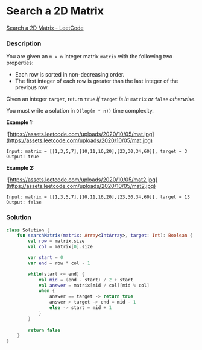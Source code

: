 # Search a 2D Matrix

[Search a 2D Matrix - LeetCode](https://leetcode.com/problems/search-a-2d-matrix/description/)

### Description

You are given an `m x n` integer matrix `matrix` with the following two properties:

- Each row is sorted in non-decreasing order.
- The first integer of each row is greater than the last integer of the previous row.

Given an integer `target`, return `true` *if* `target` *is in* `matrix` *or* `false` *otherwise*.

You must write a solution in `O(log(m * n))` time complexity.

**Example 1:**

![https://assets.leetcode.com/uploads/2020/10/05/mat.jpg](https://assets.leetcode.com/uploads/2020/10/05/mat.jpg)

```
Input: matrix = [[1,3,5,7],[10,11,16,20],[23,30,34,60]], target = 3
Output: true
```

**Example 2:**

![https://assets.leetcode.com/uploads/2020/10/05/mat2.jpg](https://assets.leetcode.com/uploads/2020/10/05/mat2.jpg)

```
Input: matrix = [[1,3,5,7],[10,11,16,20],[23,30,34,60]], target = 13
Output: false
```

### Solution

```kotlin
class Solution {
    fun searchMatrix(matrix: Array<IntArray>, target: Int): Boolean {
        val row = matrix.size
        val col = matrix[0].size

        var start = 0
        var end = row * col - 1

        while(start <= end) {
            val mid = (end - start) / 2 + start
            val answer = matrix[mid / col][mid % col]
            when {
                answer == target -> return true
                answer > target -> end = mid - 1
                else -> start = mid + 1
            }
        }
        
        return false
    }
}
```